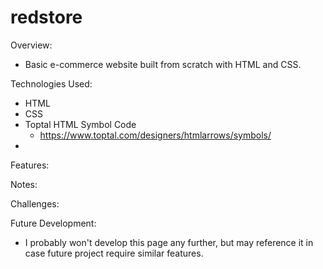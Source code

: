 # redstore

Overview:

- Basic e-commerce website built from scratch with HTML and CSS.

Technologies Used:

- HTML
- CSS
- Toptal HTML Symbol Code
  - https://www.toptal.com/designers/htmlarrows/symbols/
- 

Features:

Notes:

Challenges:

Future Development:

- I probably won't develop this page any further, but may reference it in case future project require similar features.
